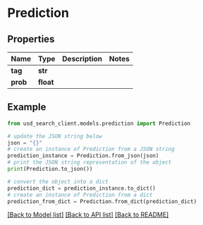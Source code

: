 # Prediction


## Properties

Name | Type | Description | Notes
------------ | ------------- | ------------- | -------------
**tag** | **str** |  | 
**prob** | **float** |  | 

## Example

```python
from usd_search_client.models.prediction import Prediction

# update the JSON string below
json = "{}"
# create an instance of Prediction from a JSON string
prediction_instance = Prediction.from_json(json)
# print the JSON string representation of the object
print(Prediction.to_json())

# convert the object into a dict
prediction_dict = prediction_instance.to_dict()
# create an instance of Prediction from a dict
prediction_from_dict = Prediction.from_dict(prediction_dict)
```
[[Back to Model list]](../README.md#documentation-for-models) [[Back to API list]](../README.md#documentation-for-api-endpoints) [[Back to README]](../README.md)


